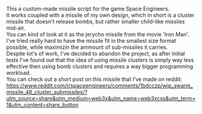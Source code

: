 This a custom-made missile script for the game Space Engineers. <br />
It works coupled with a missile of my own design, which in short is a cluster missile that doesn't release bombs, but rather smaller child-like missiles mid-air. <br />
You can kind of look at it as the jerycho missile from the movie 'Iron Man'. I've tried really hard to have the missile fit in the smallest size format possible, while maximizin the ammount of sub-missiles it carries. <br />
Despite lot's of work, I've decided to abandon the project, as after initial tests I've found out that the idea of using missile clusters is simply way less effective then using bomb clusters and requires a way bigger programming workload. <br />
You can check out a short post on this missile that I've made on reddit: <br />
https://www.reddit.com/r/spaceengineers/comments/1bdcczp/wip_swarm_missile_48_cluster_submissiles/?utm_source=share&utm_medium=web3x&utm_name=web3xcss&utm_term=1&utm_content=share_button
